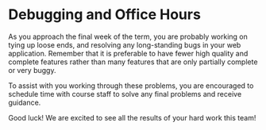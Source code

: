 # Debugging and Office Hours

As you approach the final week of the term, you are probably working on tying up loose ends, and resolving any long-standing bugs in your web application.  Remember that it is preferable to have fewer high quality and complete features rather than many features that are only partially complete or very buggy.  

To assist with you working through these problems, you are encouraged to schedule time with course staff to solve any final problems and receive guidance.

Good luck!  We are excited to see all the results of your hard work this team!